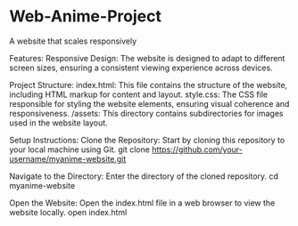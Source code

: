 # Web-Anime-Project
A website that scales responsively

Features:
Responsive Design:
The website is designed to adapt to different screen sizes, ensuring a consistent viewing experience across devices.

Project Structure:
index.html: This file contains the structure of the website, including HTML markup for content and layout.
style.css: The CSS file responsible for styling the website elements, ensuring visual coherence and responsiveness.
/assets: This directory contains subdirectories for images used in the website layout.

Setup Instructions:
Clone the Repository: Start by cloning this repository to your local machine using Git.
git clone https://github.com/your-username/myanime-website.git

Navigate to the Directory: Enter the directory of the cloned repository.
cd myanime-website

Open the Website: Open the index.html file in a web browser to view the website locally.
open index.html
